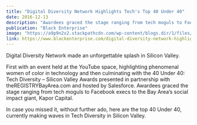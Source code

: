 ```yaml
---
title: "Digital Diversity Network Highlights Tech's Top 40 Under 40"
date: 2016-12-13
description: "Awardees graced the stage ranging from tech moguls to Facebook execs to the Bay Area’s social impact giant, Kapor Capital."
publication: "Black Enterprise"
image: "https://a9p9n2x2.stackpathcdn.com/wp-content/blogs.dir/1/files/2016/12/IMG_20161208_204646.jpg"
link: https://www.blackenterprise.com/digital-diversity-network-highlights-techs-top-40-under-40/
---
```


Digital Diversity Network made an unforgettable splash in Silicon Valley.

First with an event held at the YouTube space, highlighting phenomenal women of color in technology and then culminating with the 40 Under 40: Tech Diversity – Silicon Valley Awards presented in partnership with theREGISTRYBayArea.com and hosted by Salesforce. Awardees graced the stage ranging from tech moguls to Facebook execs to the Bay Area’s social impact giant, Kapor Capital.

In case you missed it, without further ado, here are the top 40 Under 40, currently making waves in Tech Diversity in Silicon Valley.
